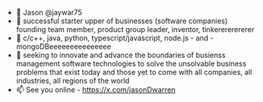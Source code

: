 - 👋 Jason @jaywar75
- 👀 successful starter upper of businesses (software companies) founding team member, product group leader, inventor, tinkerererererer
- 🌱 c/c++, java, python, typescript/javascript, node.js - and - mongoDBeeeeeeeeeeeeeee
- 💞️ seeking to innovate and advance the boundaries of busienss management software technologies to solve the unsolvable business problems that exist today and those yet to come with all companies, all industries, all regions of the world
- 📫 See you online - https://x.com/jasonDwarren 

<!---
jaywar75/jaywar75 is a ✨ special ✨ repository because its `README.md` (this file) appears on your GitHub profile.
You can click the Preview link to take a look at your changes.
--->
